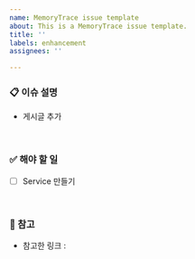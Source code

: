 ```yaml
---
name: MemoryTrace issue template
about: This is a MemoryTrace issue template.
title: ''
labels: enhancement
assignees: ''

---
```


### 📋  이슈 설명
- 게시글 추가  
</br>

### ✅ 해야 할 일
- [ ]  Service 만들기
</br>

### 🧷 참고
- 참고한 링크 :

